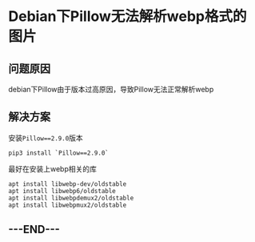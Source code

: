 # Debian下Pillow无法解析webp格式的图片

## 问题原因

debian下Pillow由于版本过高原因，导致Pillow无法正常解析webp

## 解决方案

安装`Pillow==2.9.0`版本

```
pip3 install `Pillow==2.9.0`
```

最好在安装上webp相关的库

```
apt install libwebp-dev/oldstable
apt install libwebp6/oldstable
apt install libwebpdemux2/oldstable
apt install libwebpmux2/oldstable
```

## ---END---

